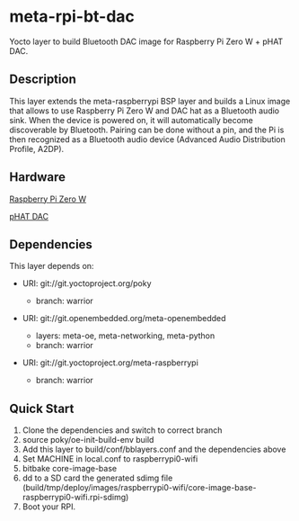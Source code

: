 # meta-rpi-bt-dac

Yocto layer to build Bluetooth DAC image for Raspberry Pi Zero W + pHAT DAC.

## Description

This layer extends the meta-raspberrypi BSP layer and builds a Linux image that allows to use Raspberry Pi Zero W and DAC hat as a Bluetooth audio sink. When the device is powered on, it will automatically become discoverable by Bluetooth. Pairing can be done without a pin, and the Pi is then recognized as a Bluetooth audio device (Advanced Audio Distribution Profile, A2DP).

## Hardware

[Raspberry Pi Zero W](https://www.raspberrypi.org/products/raspberry-pi-zero-w/)

[pHAT DAC](https://shop.pimoroni.com/products/phat-dac)

## Dependencies

This layer depends on:

* URI: git://git.yoctoproject.org/poky
  * branch: warrior

* URI: git://git.openembedded.org/meta-openembedded
  * layers: meta-oe, meta-networking, meta-python
  * branch: warrior

* URI: git://git.yoctoproject.org/meta-raspberrypi
  * branch: warrior

## Quick Start

1. Clone the dependencies and switch to correct branch
2. source poky/oe-init-build-env build
3. Add this layer to build/conf/bblayers.conf and the dependencies above
4. Set MACHINE in local.conf to raspberrypi0-wifi
5. bitbake core-image-base
6. dd to a SD card the generated sdimg file (build/tmp/deploy/images/raspberrypi0-wifi/core-image-base-raspberrypi0-wifi.rpi-sdimg)
7. Boot your RPI.
